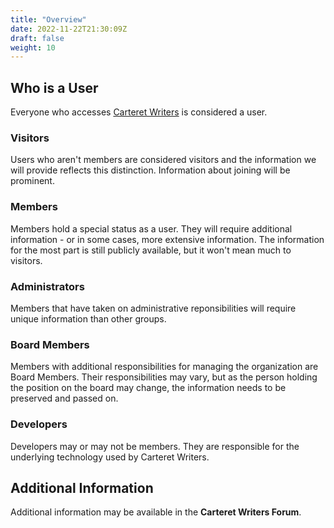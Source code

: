```yaml
---
title: "Overview"
date: 2022-11-22T21:30:09Z
draft: false
weight: 10
---
```


## Who is a User

Everyone who accesses [Carteret Writers](https://carteretwriters.org) is considered a user.

### Visitors

Users who aren't members are considered visitors and the information we will provide reflects this distinction. Information about joining will be prominent.

### Members

Members hold a special status as a user. They will require additional information - or in some cases, more extensive information. The information for the most part is still publicly available, but it won't mean much to visitors.

### Administrators

Members that have taken on administrative reponsibilities will require unique information than other groups.

### Board Members

Members with additional responsibilities for managing the organization are Board Members. Their responsibilities may vary, but as the person holding the position on the board may change, the information needs to be preserved and passed on.

### Developers

Developers may or may not be members. They are responsible for the underlying technology used by Carteret Writers.

## Additional Information

Additional information may be available in the **Carteret Writers Forum**.